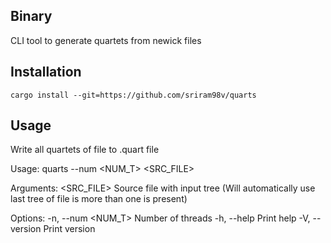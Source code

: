 ## Binary
CLI tool to generate quartets from newick files

## Installation
```shell
cargo install --git=https://github.com/sriram98v/quarts
```

## Usage
Write all quartets of file to .quart file

Usage: quarts --num <NUM_T> <SRC_FILE>

Arguments:
  <SRC_FILE>  Source file with input tree (Will automatically use last tree of file is more than one is present)

Options:
  -n, --num <NUM_T>  Number of threads
  -h, --help         Print help
  -V, --version      Print version
